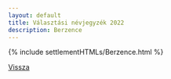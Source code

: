 ```yaml
---
layout: default
title: Választási névjegyzék 2022
description: Berzence
---
```


{% include settlementHTMLs/Berzence.html %}

[Vissza](./)